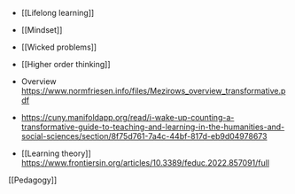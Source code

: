 - [[Lifelong learning]]
- [[Mindset]]
- [[Wicked problems]]
- [[Higher order thinking]]

- Overview https://www.normfriesen.info/files/Mezirows_overview_transformative.pdf

- https://cuny.manifoldapp.org/read/i-wake-up-counting-a-transformative-guide-to-teaching-and-learning-in-the-humanities-and-social-sciences/section/8f75d761-7a4c-44bf-817d-eb9d04978673

- [[Learning theory]] https://www.frontiersin.org/articles/10.3389/feduc.2022.857091/full

[[Pedagogy]]
